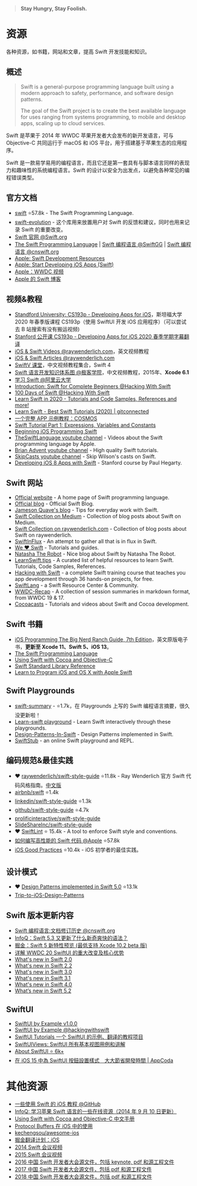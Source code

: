 
> **Stay Hungry, Stay Foolish.**

# 资源

各种资源，如书籍，网站和文章，提高 Swift 开发技能和知识。



## 概述

> Swift is a general-purpose programming language built using a modern approach to safety, performance, and software design patterns.
> 
> The goal of the Swift project is to create the best available language for uses ranging from systems programming, to mobile and desktop apps, scaling up to cloud services.

Swift 是苹果于 2014 年 WWDC 苹果开发者大会发布的新开发语言，可与 Objective-C 共同运行于 macOS 和 iOS 平台，用于搭建基于苹果生态的应用程序。

Swift 是一款易学易用的编程语言，而且它还是第一套具有与脚本语言同样的表现力和趣味性的系统编程语言。Swift 的设计以安全为出发点，以避免各种常见的编程错误类型。


## 官方文档

* [swift](https://github.com/apple/swift) ⭐️57.8k - The Swift Programming Language.
* [swift-evolution](https://github.com/apple/swift-evolution) - 这个库用来放置用户对 Swift 的反馈和建议，同时也用来记录 Swift 的重要改变。
* [Swift 官网 @Swift.org](https://swift.org/)
* [The Swift Programming Language](https://docs.swift.org/swift-book/index.html) | [Swift 编程语言 @SwiftGG](https://swiftgg.gitbook.io/swift/) | [Swift 编程语言 @cnswift.org](https://www.cnswift.org/)
* [Apple: Swift Development Resources](https://developer.apple.com/swift/resources/)
* [Apple: Start Developing iOS Apps (Swift)](https://developer.apple.com/library/archive/referencelibrary/GettingStarted/DevelopiOSAppsSwift/#//apple_ref/doc/uid/TP40015214-CH2-SW1)
* [Apple：WWDC 视频](https://developer.apple.com/videos/all-videos/)
* [Apple 的 Swift 博客](https://developer.apple.com/swift/blog/)



## 视频&教程

* [Standford University: CS193p - Developing Apps for iOS](https://cs193p.sites.stanford.edu/)，斯坦福大学 2020 年春季版课程 CS193p（使用 SwiftUI 开发 iOS 应用程序）（可以尝试去 B 站搜索有没有搬运视频)
* [Stanford 公开课 CS193p - Developing Apps for iOS 2020 春季学期字幕翻译](https://github.com/Apollonyan/CS193p-Developing-Apps-for-iOS-Spring-2020)
* [iOS & Swift Videos @raywenderlich.com](https://www.raywenderlich.com/ios)，英文视频教程
* [iOS & Swift Articles @raywenderlich.com](https://www.raywenderlich.com/ios/articles)
* [SwiftV 课堂](http://www.swiftv.cn/)，中文视频教程集合，Swift 4
* [Swift 语言开发知识体系图 @极客学院](https://www.jikexueyuan.com/path/swift)，中文视频教程，2015年、**Xcode 6.1**
* [学习 Swift @阿里云大学](https://edu.aliyun.com/course/492?spm=5176.10731542.0.0.3b1e6cd6DoIKKa)
* [Introduction: Swift for Complete Beginners @Hacking With Swift](https://www.hackingwithswift.com/read/0/overview?__cf_chl_captcha_tk__=f3ab41b4ac55238be108acc7f6ed6385ef59a377-1603359615-0-AQbh_ynkn2TH6GSY8GMM8uxF-cY57OjnuWEt-uT_azQSjAfdF2Nmjb9M_NH_tUmtVUoqOATNA33pn9QfdVXiyNINGUGmLPOLSqoI-6YINcaugbw8Z6MzCR82RuKvlsgX_xKvPP-IY9pY-fkR0ff7hZ3DOc4-4J1GP9zmwCZQXWML2l91IhAAgDdJ5dhb7Mrd7ySDe0hr7yPlkfrv7vBtDjc9u-PgiWGcZEm0PyJ1yEO1tzLpQDqgeg3f2qJqrfEWaFPFc_geweOzoEGj_zvh6F4W9FYvWe4i1wYgO93Mh41FJNSQVuE2LmwQ9UBSXo2NVnCRI7DG7_SwJrEkksBwvpq_EJQVZ1uYz4Qsw2nlh9bFDMqwxq9OwJ0FofmMFTJwZb3g-_EcKI8ucYSW-6Y9FsRQgwV7Bxe33abq2OSbJdGFLO_GxfaFjitzRoDHyIG90xH0JXwGu2c31wnM1K7No0UiuJbbxboM9VXa_slV3FXU-OhGaTTujjoohTxpFD9WgOKtS6hBEQxFrUuKSL6joSk)
* [100 Days of Swift @Hacking With Swift](https://www.hackingwithswift.com/100)
* [Learn Swift in 2020 - Tutorials and Code Samples, References and more!](https://learnswift.tips/)
* [Learn Swift - Best Swift Tutorials (2020) | gitconnected](https://gitconnected.com/learn/ios-swift)
* [一个完整 APP 示例教程：COSMOS](http://c4ios.swift.gg/)
* [Swift Tutorial Part 1: Expressions, Variables and Constants](https://www.raywenderlich.com/6338-swift-tutorial-part-1-expressions-variables-and-constants)
* [Beginning iOS Programming Swift](https://www.appcoda.com/learnswift/)
* [TheSwiftLanguage youtube channel](https://www.youtube.com/user/TheSwiftLanguage/) - Videos about the Swift programming language by Apple.
* [Brian Advent youtube channel](https://www.youtube.com/channel/UCysEngjfeIYapEER9K8aikw/videos) - High quality Swift tutorials.
* [SkipCasts youtube channel](https://www.youtube.com/user/SkipCasts/videos) - Skip Wilson's casts on Swift.
* [Developing iOS 8 Apps with Swift](https://itunes.apple.com/us/course/developing-ios-8-apps-swift/id961180099) - Stanford course by Paul Hegarty.



## Swift 网站

* [Official website](https://developer.apple.com/swift/) - A home page of Swift programming language.
* [Official blog](https://developer.apple.com/swift/blog/) - Official Swift Blog.
* [Jameson Quave's blog](http://jamesonquave.com/blog/category/swift/) - Tips for everyday work with Swift.
* [Swift Collection on Medium](https://medium.com/swift-programming) - Collection of blog posts about Swift on Medium.
* [Swift Collection on raywenderlich.com](http://www.raywenderlich.com/?s=swift) - Collection of blog posts about Swift on raywenderlich.
* [SwiftInFlux](https://github.com/ksm/SwiftInFlux) - An attempt to gather all that is in flux in Swift.
* [We ❤ Swift](http://www.weheartswift.com/) - Tutorials and guides.
* [Natasha The Robot](http://natashatherobot.com/) - Nice blog about Swift by Natasha The Robot.
* [LearnSwift.tips](http://www.learnswift.tips/) - A curated list of helpful resources to learn Swift. Tutorials, Code Samples, References.
* [Hacking with Swift](https://www.hackingwithswift.com/) - a complete Swift training course that teaches you app development through 36 hands-on projects, for free.
* [SwiftLang](http://swiftlang.eu) - a Swift Resource Center & Community.
* [WWDC-Recap](https://erenkabakci.github.io/WWDC-Recap/) - A collection of session summaries in markdown format, from WWDC 19 & 17.
* [Cocoacasts](https://cocoacasts.com/) - Tutorials and videos about Swift and Cocoa development.



## Swift 书籍

* [iOS Programming The Big Nerd Ranch Guide, 7th Edition](https://mega.nz/file/JOo20AQJ#fokX1urccP-Qc_30BDChUW8EEQWlynr7IfpoQuks5lc)，英文原版电子书，**更新至 Xcode 11、Swift 5、iOS 13**。
* [The Swift Programming Language](https://itunes.apple.com/us/book/the-swift-programming-language/id881256329?mt=11)
* [Using Swift with Cocoa and Objective-C](https://itunes.apple.com/us/book/using-swift-cocoa-objective/id888894773?mt=11)
* [Swift Standard Library Reference](https://developer.apple.com/library/prerelease/ios/documentation/General/Reference/SwiftStandardLibraryReference/)
* [Learn to Program iOS and OS X with Apple Swift](https://www.kickstarter.com/projects/alanforbes/learn-to-program-ios-and-os-x-with-apple-swift?utm_medium=referral&utm_source=swift.zeef.com%2Frobin.eggenkamp&utm_campaign=ZEEF)





## Swift Playgrounds

* [swift-summary](https://github.com/jakarmy/swift-summary) - ⭐️1.7k，在 Playgrounds 上写的 Swift 编程语言摘要，很久没更新啦！
* [Learn-swift playground](https://github.com/nettlep/learn-swift) - Learn Swift interactively through these playgrounds.
* [Design-Patterns-In-Swift](https://github.com/ochococo/Design-Patterns-In-Swift) - Design Patterns implemented in Swift.
* [SwiftStub](http://swiftstub.com) - an online Swift playground and REPL.



## 编码规范&最佳实践

* :heart: [raywenderlich/swift-style-guide](https://github.com/raywenderlich/swift-style-guide) ⭐️11.8k - Ray Wenderlich 官方 Swift 代码风格指南。[中文版](https://github.com/SketchK/swift-style-guide-by-raywenderlich-in-chinese)
* [airbnb/swift](https://github.com/airbnb/swift) ⭐️1.4k
* [linkedin/swift-style-guide](https://github.com/linkedin/swift-style-guide) ⭐️1.3k
* [github/swift-style-guide](https://github.com/github/swift-style-guide) ⭐️4.7k
* [prolificinteractive/swift-style-guide](https://github.com/prolificinteractive/swift-style-guide)
* [SlideShareInc/swift-style-guide](https://github.com/SlideShareInc/swift-style-guide)
* :heart: [SwiftLint](https://github.com/realm/SwiftLint) ⭐️ 15.4k - A tool to enforce Swift style and conventions.
* [如何编写高性能的 Swift 代码 @Apple](https://github.com/apple/swift/blob/main/docs/OptimizationTips.rst) ⭐️57.8k
* [iOS Good Practices](https://github.com/futurice/ios-good-practices) ⭐️10.4k - iOS 初学者的最佳实践。



## 设计模式

* :heart: [Design Patterns implemented in Swift 5.0](https://github.com/ochococo/Design-Patterns-In-Swift) ⭐️13.1k
* [Trip-to-iOS-Design-Patterns](https://github.com/skyming/Trip-to-iOS-Design-Patterns)



## Swift 版本更新内容

* [Swift 编程语言:文档修订历史 @cnswift.org](https://www.cnswift.org/document-revision-history)
* [InfoQ：Swift 5.3 又更新了什么新奇爽快的语法？](https://www.infoq.cn/article/Sv1ropcrVfCefYP707dS)
* [掘金：Swift 5 新特性预览 (最低支持 Xcode 10.2 beta 版)](https://juejin.im/post/6844903767792435208)
* [详解 WWDC 20 SwiftUI 的重大改变及核心优势](https://www.infoq.cn/article/vYYtkGTqkWDJtEYrg0aP?utm_source=related_read_bottom&utm_medium=article)
* [What's new in Swift 2.0](https://www.hackingwithswift.com/swift2)
* [What's new in Swift 2.2](https://www.hackingwithswift.com/swift2-2)
* [What's new in Swift 3.0](https://www.hackingwithswift.com/swift3)
* [What's new in Swift 3.1](https://www.hackingwithswift.com/swift3-1)
* [What's new in Swift 4.0](https://www.hackingwithswift.com/swift4)
* [What’s new in Swift 5.2](https://www.hackingwithswift.com/articles/212/whats-new-in-swift-5-2)



## SwiftUI

* [SwiftUI by Example v1.0.0](https://jaywcjlove.gitee.io/swiftui-example/)
* [SwiftUI by Example @hackingwithswift](https://www.hackingwithswift.com/quick-start/swiftui)
* [SwiftUI Tutorials 一个 SwiftUI 的示例、翻译的教程项目](https://github.com/WillieWangWei/SwiftUI-Tutorials)
* [SwiftUIViews: SwiftUI 所有基本视图用例和讲解](https://github.com/WillieWangWei/SwiftUI-Tutorials)
* [About SwiftUI ⭐️ 6k+](https://github.com/Juanpe/About-SwiftUI)
* [在 iOS 15 中為 SwiftUI 按鈕設置樣式　大大節省開發時間 | AppCoda](https://www.appcoda.com.tw/swiftui-buttons-ios-15/)



# 其他资源

* [一些使用 Swift 的 iOS 教程 @GitHub](https://github.com/yrq110/some-ios-tutorials-with-swift-cn)
* [InfoQ: 学习苹果 Swift 语言的一些在线资源（2014 年 9 月 10 日更新）](https://www.infoq.cn/article/2014/06/apple-swift-learning-resources/)
* [Using Swift with Cocoa and Objective-C 中文手册](https://github.com/CocoaChina-editors/Welcome-to-Swift/blob/master/UsingSwiftwithCocoaandObjective-C%E4%B8%AD%E6%96%87%E6%89%8B%E5%86%8C.md)
* [Protocol Buffers 在 iOS 中的使用](https://juejin.cn/post/6844903622266847246)
* [kechengsou/awesome-ios](https://github.com/kechengsou/awesome-ios)
* [掘金翻译计划：iOS](https://github.com/xitu/gold-miner/blob/master/ios.md)
* [2014 Swift 会议视频](http://2014.funswiftconf.com/speakers/john.html)
* [2015 Swift 会议视频](http://2015.funswiftconf.com/)
* [2016 中国 Swift 开发者大会源文件，包括 keynote, pdf 和源工程文件](https://github.com/atConf/atswift-2016-resources)
* [2017 中国 Swift 开发者大会源文件，包括 pdf 和源工程文件](https://github.com/atConf/atswift-2017-resources)
* [2018 中国 Swift 开发者大会源文件，包括 pdf 和源工程文件](https://github.com/atConf/atswift-2018-resources)